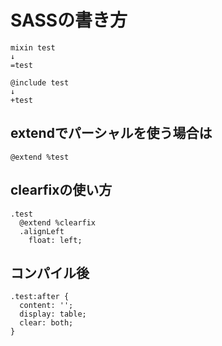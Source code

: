# SASSの書き方
```
mixin test
↓
=test
```
```
@include test
↓
+test
```
## extendでパーシャルを使う場合は
```
@extend %test
```

## clearfixの使い方
```
.test
  @extend %clearfix
  .alignLeft
    float: left;
```

## コンパイル後
```
.test:after {
  content: '';
  display: table;
  clear: both;
}
```